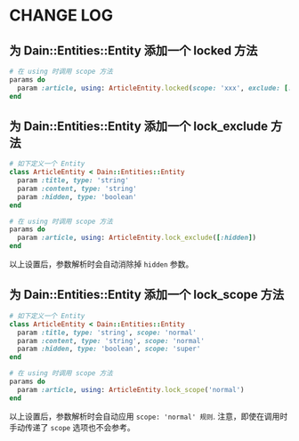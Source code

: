 # CHANGE LOG

## 为 Dain::Entities::Entity 添加一个 locked 方法
```ruby
# 在 using 时调用 scope 方法
params do
  param :article, using: ArticleEntity.locked(scope: 'xxx', exclude: [:hidden])
end
```

## 为 Dain::Entities::Entity 添加一个 lock_exclude 方法

```ruby
# 如下定义一个 Entity
class ArticleEntity < Dain::Entities::Entity
  param :title, type: 'string'
  param :content, type: 'string'
  param :hidden, type: 'boolean'
end

# 在 using 时调用 scope 方法
params do
  param :article, using: ArticleEntity.lock_exclude([:hidden])
end
```

以上设置后，参数解析时会自动消除掉 `hidden` 参数。

## 为 Dain::Entities::Entity 添加一个 lock_scope 方法

```ruby
# 如下定义一个 Entity
class ArticleEntity < Dain::Entities::Entity
  param :title, type: 'string', scope: 'normal'
  param :content, type: 'string', scope: 'normal'
  param :hidden, type: 'boolean', scope: 'super'
end

# 在 using 时调用 scope 方法
params do
  param :article, using: ArticleEntity.lock_scope('normal')
end
```

以上设置后，参数解析时会自动应用 `scope: 'normal' 规则`. 注意，即使在调用时手动传递了 `scope` 选项也不会参考。
